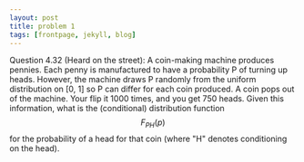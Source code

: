```yaml
---
layout: post
title: problem 1
tags: [frontpage, jekyll, blog]
---
```


Question 4.32 (Heard on the street): A coin-making machine produces pennies. Each penny is manufactured to have a probability P of turning up heads. However, the machine draws P randomly from the uniform distribution on [0, 1] so P can differ for each coin produced. A coin pops out of the machine. Your flip it 1000 times, and you get 750 heads. Given this information, what is the (conditional) distribution function $$F_{P  H}(p)$$ for the probability of a head for that coin (where "H" denotes conditioning on the head). 
